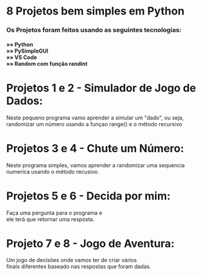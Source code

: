 <h1> 8 Projetos bem simples em Python</h1>

<h3> Os Projetos foram feitos usando as seguintes tecnologias: </h3>
<h4> »» Python <br> »» PySimpleGUI <br> »» VS Code <br> »» Random com função randint </h4>

<h1>Projetos 1 e 2 - Simulador de Jogo de Dados:</h1>
<p>Neste pequeno programa vamo aprender a simular um "dado", ou seja,
randomizar um número usando a funçao range() e o método recursivo</p>

<h1>Projetos 3 e 4 - Chute um Número:</h1>
<p>Neste programa simples, vamos aprender a randomizar
uma sequencia numerica usando o método recusivo.</p>

<h1>Projetos 5 e 6 - Decida por mim:</h1>
<p>Faça uma pergunta para o programa e <br>
ele terá que retornar uma resposta.</p>

<h1>Projeto 7 e 8 - Jogo de Aventura:</h1>
<p>Um jogo de decisões onde vamos ter de criar vários <br>
finais diferentes baseado nas respostas que foram dadas.</p>